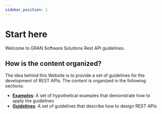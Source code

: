 ```yaml
---
sidebar_position: 1
---
```


# Start here

Welcome to GRAN Software Solutions Rest API guidelines.

## How is the content organized?

The idea behind this Website is to provide a set of guidelines for the development of REST APIs. The content is organized in the following sections:

* [**Examples**](/docs/category/examples): A set of hypothetical examples that demonstrate how to apply the guidelines
* [**Guidelines**](/docs/category/guidelines): A set of guidelines that describe how to design REST APIs